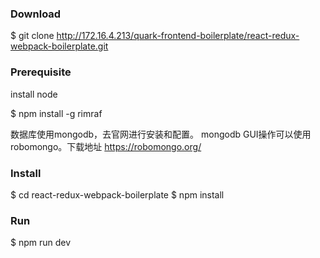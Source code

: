 ### Download

$ git clone http://172.16.4.213/quark-frontend-boilerplate/react-redux-webpack-boilerplate.git

### Prerequisite

install node

$ npm install -g rimraf

数据库使用mongodb，去官网进行安装和配置。
mongodb GUI操作可以使用 robomongo。下载地址 https://robomongo.org/

### Install

$ cd react-redux-webpack-boilerplate
$ npm install

### Run
$ npm run dev